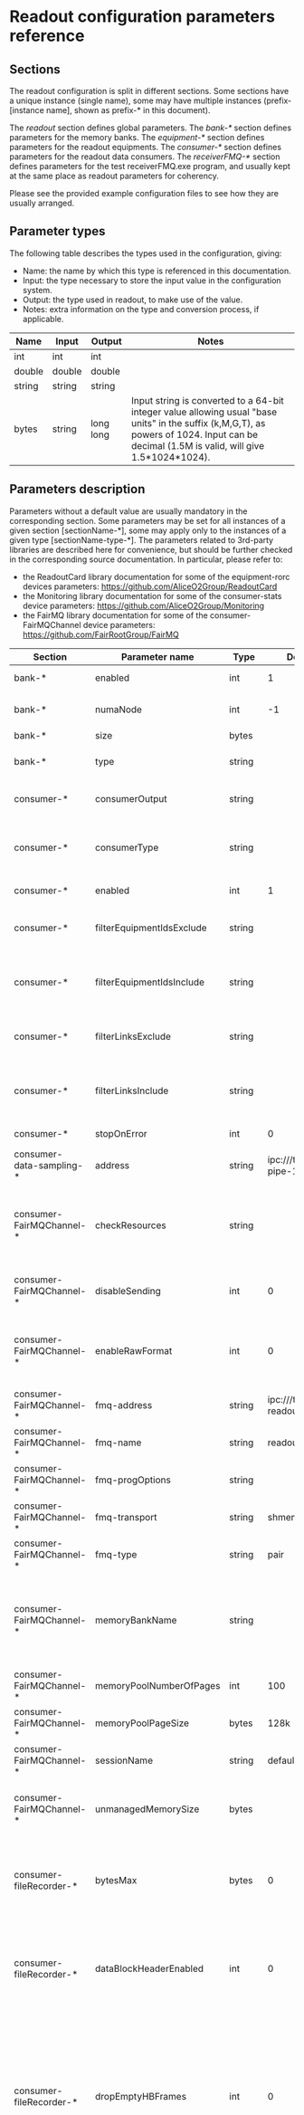 # Readout configuration parameters reference

## Sections
The readout configuration is split in different sections. Some sections have a unique instance (single name), some may have multiple instances (prefix-[instance name], shown as prefix-\* in this document).

The *readout* section defines global parameters.
The *bank-\** section defines parameters for the memory banks.
The *equipment-\** section defines parameters for the readout equipments.
The *consumer-\** section defines parameters for the readout data consumers.
The *receiverFMQ-\** section defines parameters for the test receiverFMQ.exe program, and usually kept at the same place as readout parameters for coherency.

Please see the provided example configuration files to see how they are usually arranged.

## Parameter types

The following table describes the types used in the configuration, giving:
- Name: the name by which this type is referenced in this documentation.
- Input: the type necessary to store the input value in the configuration system.
- Output: the type used in readout, to make use of the value.
- Notes: extra information on the type and conversion process, if applicable.

| Name| Input | Output | Notes |
| -- | -- | -- | -- |
| int | int | int | |
| double | double | double | |
| string | string | string | |
| bytes | string | long long | Input string is converted to a 64-bit integer value allowing usual "base units" in the suffix (k,M,G,T), as powers of 1024. Input can be decimal (1.5M is valid, will give 1.5\*1024\*1024). |

## Parameters description

Parameters without a default value are usually mandatory in the corresponding section.
Some parameters may be set for all instances of a given section [sectionName-\*], some may apply only to the instances of a given type [sectionName-type-\*].
The parameters related to 3rd-party libraries are described here for convenience, but should be further checked in the corresponding source documentation. In particular, please refer to:
- the ReadoutCard library documentation for some of the equipment-rorc devices parameters: https://github.com/AliceO2Group/ReadoutCard
- the Monitoring library documentation for some of the consumer-stats device parameters: https://github.com/AliceO2Group/Monitoring
- the FairMQ library documentation for some of the consumer-FairMQChannel device parameters: https://github.com/FairRootGroup/FairMQ

| Section | Parameter name  | Type | Default value | Description |
|--|--|--|--|--|
| bank-* | enabled | int | 1 | Enable (1) or disable (0) the memory bank. |
| bank-* | numaNode | int | -1| Numa node where memory should be allocated. -1 means unspecified (system will choose). |
| bank-* | size | bytes | | Size of the memory bank, in bytes. |
| bank-* | type | string| | Support used to allocate memory. Possible values: malloc, MemoryMappedFile. |
| consumer-* | consumerOutput | string |  | Name of the consumer where the output of this consumer (if any) should be pushed. |
| consumer-* | consumerType | string |  | The type of consumer to be instanciated. One of:stats, FairMQDevice, DataSampling, FairMQChannel, fileRecorder, checker, processor, tcp. |
| consumer-* | enabled | int | 1 | Enable (value=1) or disable (value=0) the consumer. |
| consumer-* | filterEquipmentIdsExclude | string |  | Defines a filter based on equipment ids. All data belonging to the equipments in this list (coma separated values) are rejected. |
| consumer-* | filterEquipmentIdsInclude | string |  | Defines a filter based on equipment ids. Only data belonging to the equipments in this list (coma separated values) are accepted. If empty, all equipment ids are fine. |
| consumer-* | filterLinksExclude | string |  | Defines a filter based on link ids. All data belonging to the links in this list (coma separated values) are rejected. |
| consumer-* | filterLinksInclude | string |  | Defines a filter based on link ids. Only data belonging to the links in this list (coma separated values) are accepted. If empty, all link ids are fine. |
| consumer-* | stopOnError | int | 0 | If 1, readout will stop automatically on consumer error. |
| consumer-data-sampling-* | address | string | ipc:///tmp/readout-pipe-1 | Address of the data sampling. |
| consumer-FairMQChannel-* | checkResources | string | | Check beforehand if unmanaged region would fit in given list of resources. Comma-separated list of items to be checked: eg /dev/shm, MemFree, MemAvailable. (any filesystem path, and any /proc/meminfo entry).|
| consumer-FairMQChannel-* | disableSending | int | 0 | If set, no data is output to FMQ channel. Used for performance test to create FMQ shared memory segment without pushing the data. |
| consumer-FairMQChannel-* | enableRawFormat | int | 0 | If 0, data is pushed 1 STF header + 1 part per HBF. If 1, data is pushed in raw format without STF headers, 1 FMQ message per data page. If 2, format is 1 STF header + 1 part per data page.|
| consumer-FairMQChannel-* | fmq-address | string | ipc:///tmp/pipe-readout | Address of the FMQ channel. Depends on transportType. c.f. FairMQ::FairMQChannel.h |
| consumer-FairMQChannel-* | fmq-name | string | readout | Name of the FMQ channel. c.f. FairMQ::FairMQChannel.h |
| consumer-FairMQChannel-* | fmq-progOptions | string |  | Additional FMQ program options parameters, as a comma-separated list of key=value pairs. |
| consumer-FairMQChannel-* | fmq-transport | string | shmem | Name of the FMQ transport. Typically: zeromq or shmem. c.f. FairMQ::FairMQChannel.h |
| consumer-FairMQChannel-* | fmq-type | string | pair | Type of the FMQ channel. Typically: pair. c.f. FairMQ::FairMQChannel.h |
| consumer-FairMQChannel-* | memoryBankName | string |  | Name of the memory bank to crete (if any) and use. This consumer has the special property of being able to provide memory banks to readout, as the ones defined in bank-*. It creates a memory region optimized for selected transport and to be used for readout device DMA. |
| consumer-FairMQChannel-* | memoryPoolNumberOfPages | int | 100 | c.f. same parameter in bank-*. |
| consumer-FairMQChannel-* | memoryPoolPageSize | bytes | 128k | c.f. same parameter in bank-*. |
| consumer-FairMQChannel-* | sessionName | string | default | Name of the FMQ session. c.f. FairMQ::FairMQChannel.h |
| consumer-FairMQChannel-* | unmanagedMemorySize | bytes |  | Size of the memory region to be created. c.f. FairMQ::FairMQUnmanagedRegion.h. If not set, no special FMQ memory region is created. |
| consumer-fileRecorder-* | bytesMax | bytes | 0 | Maximum number of bytes to write to each file. Data pages are never truncated, so if writing the full page would exceed this limit, no data from that page is written at all and file is closed. If zero (default), no maximum size set.|
| consumer-fileRecorder-* | dataBlockHeaderEnabled | int | 0 | Enable (1) or disable (0) the writing to file of the internal readout header (Readout DataBlock.h) between the data pages, to easily navigate through the file without RDH decoding. If disabled, the raw data pages received from CRU are written without further formatting. |
| consumer-fileRecorder-* | dropEmptyHBFrames | int | 0 | If 1, memory pages are scanned and empty HBframes are discarded, i.e. couples of packets which contain only RDH, the first one with pagesCounter=0 and the second with stop bit set. This setting does not change the content of in-memory data pages, other consumers would still get full data pages with empty packets. This setting is meant to reduce the amount of data recorded for continuous detectors in triggered mode.|
| consumer-fileRecorder-* | fileName | string | | Path to the file where to record data. The following variables are replaced at runtime: ${XXX} -> get variable XXX from environment, %t -> unix timestamp (seconds since epoch), %T -> formatted date/time, %i -> equipment ID of each data chunk (used to write data from different equipments to different output files), %l -> link ID (used to write data from different links to different output files). |
| consumer-fileRecorder-* | filesMax | int | 1 | If 1 (default), file splitting is disabled: file is closed whenever a limit is reached on a given recording stream. Otherwise, file splitting is enabled: whenever the current file reaches a limit, it is closed an new one is created (with an incremental name). If <=0, an unlimited number of incremental chunks can be created. If non-zero, it defines the maximum number of chunks. The file name is suffixed with chunk number (by default, ".001, .002, ..." at the end of the file name. One may use "%f" in the file name to define where this incremental file counter is printed. |
| consumer-fileRecorder-* | pagesMax | int | 0 | Maximum number of data pages accepted by recorder. If zero (default), no maximum set.|
| consumer-processor-* | ensurePageOrder | int | 0 | If set, ensures that data pages goes out of the processing pool in same order as input (which is not guaranteed with multithreading otherwise). This option adds latency. |
| consumer-processor-* | libraryPath | string | | Path to the library file providing the processBlock() function to be used. |
| consumer-processor-* | numberOfThreads | int | 1 | Number of threads running the processBlock() function in parallel. |
| consumer-processor-* | threadIdleSleepTime | int | 1000 | Sleep time (microseconds) of inactive thread, before polling for next data. |
| consumer-processor-* | threadInputFifoSize | int | 10 | Size of input FIFO, where pending data are waiting to be processed. |
| consumer-rdma-* | host | string | localhost | Remote server IP name to connect to. |
| consumer-rdma-* | port | int | 10001 | Remote server TCP port number to connect to. |
| consumer-stats-* | consoleUpdate | int | 0 | If non-zero, periodic updates also output on the log console (at rate defined in monitoringUpdatePeriod). If zero, periodic log output is disabled. |
| consumer-stats-* | monitoringEnabled | int | 0 | Enable (1) or disable (0) readout monitoring. |
| consumer-stats-* | monitoringUpdatePeriod | double | 10 | Period of readout monitoring updates, in seconds. |
| consumer-stats-* | monitoringURI | string | | URI to connect O2 monitoring service. c.f. o2::monitoring. |
| consumer-stats-* | processMonitoringInterval | int | 0 | Period of process monitoring updates (O2 standard metrics). If zero (default), disabled.|
| consumer-stats-* | zmqPublishAddress | string | | If defined, readout statistics are also published periodically (at rate defined in monitoringUpdatePeriod) to a ZMQ server. Suggested value: tcp://127.0.0.1:6008 (for use by o2-readout-monitor). |
| consumer-tcp-* | host | string | localhost | Remote server IP name to connect to. |
| consumer-tcp-* | ncx | int | 1 | Number of parallel streams (and threads) to use. The port number specified in 'port' parameter will be increased by 1 for each extra connection. |
| consumer-tcp-* | port | int | 10001 | Remote server TCP port number to connect to. |
| consumer-zmq-* | address | string| tcp://127.0.0.1:50001 | ZMQ address where to publish (PUB) data pages, eg ipc://@readout-eventDump |
| consumer-zmq-* | maxRate | int| 0 | Maximum number of pages to publish per second. The associated memory copy has an impact on cpu load, so this should be limited when one does not use all the data (eg for eventDump). |
| consumer-zmq-* | pagesPerBurst | int | 1 | Number of consecutive pages guaranteed to be part of each publish sequence. The maxRate limit is checked at the end of each burst. |
| consumer-zmq-* | zmqOptions | string |  | Additional ZMQ options, as a comma-separated list of key=value pairs. Possible keys: ZMQ_CONFLATE, ZMQ_IO_THREADS, ZMQ_LINGER, ZMQ_SNDBUF, ZMQ_SNDHWM, ZMQ_SNDTIMEO. |
| equipment-* | blockAlign | bytes | 2M | Alignment of the beginning of the big memory block from which the pool is created. Pool will start at a multiple of this value. Each page will then begin at a multiple of memoryPoolPageSize from the beginning of big block. |
| equipment-* | consoleStatsUpdateTime | double | 0 | If set, number of seconds between printing statistics on console. |
| equipment-* | dataPagesLogPath | string |  | Path where to save a summary of each data pages generated by equipment. |
| equipment-* | debugFirstPages | int | 0 | If set, print debug information for first (given number of) data pages readout. |
| equipment-* | disableOutput | int | 0 | If non-zero, data generated by this equipment is discarded immediately and is not pushed to output fifo of readout thread. Used for testing. |
| equipment-* | enabled | int | 1 | Enable (value=1) or disable (value=0) the equipment. |
| equipment-* | equipmentType | string |  | The type of equipment to be instanciated. One of: dummy, rorc, cruEmulator |
| equipment-* | firstPageOffset | bytes | | Offset of the first page, in bytes from the beginning of the memory pool. If not set (recommended), will start at memoryPoolPageSize (one free page is kept before the first usable page for readout internal use). |
| equipment-* | id | int| | Optional. Number used to identify equipment (used e.g. in file recording). Range 1-65535.|
| equipment-* | idleSleepTime | int | 200 | Thread idle sleep time, in microseconds. |
| equipment-* | memoryBankName | string | | Name of bank to be used. By default, it uses the first available bank declared. |
| equipment-* | memoryPoolNumberOfPages | int | | Number of pages to be created for this equipment, taken from the chosen memory bank. The bank should have enough free space to accomodate (memoryPoolNumberOfPages + 1) * memoryPoolPageSize bytes. |
| equipment-* | memoryPoolPageSize | bytes | | Size of each memory page to be created. Some space might be kept in each page for internal readout usage. |
| equipment-* | name | string| | Name used to identify this equipment (in logs). By default, it takes the name of the configuration section, equipment-xxx |
| equipment-* | outputFifoSize | int | -1 | Size of output fifo (number of pages). If -1, set to the same value as memoryPoolNumberOfPages (this ensures that nothing can block the equipment while there are free pages). |
| equipment-* | rdhCheckDetectorField | int | 0 | If set, the detector field is checked and changes reported. |
| equipment-* | rdhCheckEnabled | int | 0 | If set, data pages are parsed and RDH headers checked. Errors are reported in logs. |
| equipment-* | rdhCheckFirstOrbit | int | 1 | If set, it is checked that the first orbit of all equipments is the same. |
| equipment-* | rdhDumpEnabled | int | 0 | If set, data pages are parsed and RDH headers summary printed on console. Setting a negative number will print only the first N pages.|
| equipment-* | rdhDumpErrorEnabled | int | 1 | If set, a log message is printed for each RDH header error found.|
| equipment-* | rdhDumpFirstInPageEnabled | int | 0 | If set, the first RDH in each data page is logged. Setting a negative number will printit only for the first N pages. |
| equipment-* | rdhDumpWarningEnabled | int | 1 | If set, a log message is printed for each RDH header warning found.|
| equipment-* | rdhUseFirstInPageEnabled | int | 0 or 1 | If set, the first RDH in each data page is used to populate readout headers (e.g. linkId). Default is 1 for  equipments generating data with RDH, 0 otherwsise. |
| equipment-* | saveErrorPagesMax | int | 0 | If set, pages found with data error are saved to disk up to given maximum. |
| equipment-* | saveErrorPagesPath | string |  | Path where to save data pages with errors (when feature enabled). |
| equipment-* | stopOnError | int | 0 | If 1, readout will stop automatically on equipment error. |
| equipment-* | TFperiod | int | 128 | Duration of a timeframe, in number of LHC orbits. |
| equipment-cruemulator-* | cruBlockSize | int | 8192 | Size of a RDH block. |
| equipment-cruemulator-* | cruId | int | 0 | CRU Id, used for CRU Id field in RDH. |
| equipment-cruemulator-* | dpwId | int | 0 | CRU end-point Id (data path wrapper id), used for DPW Id field in RDH. |
| equipment-cruemulator-* | EmptyHbRatio | double | 0 | Fraction of empty HBframes, to simulate triggered detectors. |
| equipment-cruemulator-* | feeId | int | 0 | Front-End Electronics Id, used for FEE Id field in RDH. |
| equipment-cruemulator-* | HBperiod | int | 1 | Interval between 2 HeartBeat triggers, in number of LHC orbits. |
| equipment-cruemulator-* | linkId | int | 0 | Id of first link. If numberOfLinks>1, ids will range from linkId to linkId+numberOfLinks-1. |
| equipment-cruemulator-* | maxBlocksPerPage | int | 0 | [obsolete- not used]. Maximum number of blocks per page. |
| equipment-cruemulator-* | numberOfLinks | int | 1 | Number of GBT links simulated by equipment. |
| equipment-cruemulator-* | PayloadSize | int | 64k | Maximum payload size for each trigger. Actual size is randomized, and then split in a number of (cruBlockSize) packets. |
| equipment-cruemulator-* | systemId | int | 19 | System Id, used for System Id field in RDH. By default, using the TEST code. |
| equipment-cruemulator-* | triggerRate | double | 0 | If set, the HB frame rate is limited to given value in Hz (1 HBF per data page). |
| equipment-dummy-* | eventMaxSize | bytes | 128k | Maximum size of randomly generated event. |
| equipment-dummy-* | eventMinSize | bytes | 128k | Minimum size of randomly generated event. |
| equipment-dummy-* | fillData | int | 0 | Pattern used to fill data page: (0) no pattern used, data page is left untouched, with whatever values were in memory (1) incremental byte pattern (2) incremental word pattern, with one random word out of 5. |
| equipment-player-* | autoChunk | int | 0 | When set, the file is replayed once, and cut automatically in data pages compatible with memory bank settings and RDH information. In this mode the preLoad and fillPage options have no effect. |
| equipment-player-* | autoChunkLoop | int | 0 | When set, the file is replayed in loops. Trigger orbit counter in RDH are modified for iterations after the first one, so that they keep increasing. If value is negative, only that number of loop is executed (-5 -> 5x replay). |
| equipment-player-* | filePath | string | | Path of file containing data to be injected in readout. |
| equipment-player-* | fillPage | int | 1 | If 1, content of data file is copied multiple time in each data page until page is full (or almost full: on the last iteration, there is no partial copy if remaining space is smaller than full file size). If 0, data file is copied exactly once in each data page. |
| equipment-player-* | preLoad | int | 1 | If 1, data pages preloaded with file content on startup. If 0, data is copied at runtime. |
| equipment-rorc-* | cardId | string | | ID of the board to be used. Typically, a PCI bus device id. c.f. AliceO2::roc::Parameters. |
| equipment-rorc-* | channelNumber | int | 0 | Channel number of the board to be used. Typically 0 for CRU, or 0-5 for CRORC. c.f. AliceO2::roc::Parameters. |
| equipment-rorc-* | cleanPageBeforeUse | int | 0 | If set, data pages are filled with zero before being given for writing by device. Slow, but usefull to readout incomplete pages (driver currently does not return correctly number of bytes written in page. |
| equipment-rorc-* | dataSource | string | Internal | This parameter selects the data source used by ReadoutCard, c.f. AliceO2::roc::Parameters. It can be for CRU one of Fee, Ddg, Internal and for CRORC one of Fee, SIU, DIU, Internal. |
| equipment-rorc-* | debugStatsEnabled | int | 0 | If set, enable extra statistics about internal buffers status. (printed to stdout when stopping) |
| equipment-rorc-* | firmwareCheckEnabled | int | 1 | If set, RORC driver checks compatibility with detected firmware. Use 0 to bypass this check (eg new fw version not yet recognized by ReadoutCard version). |
| equipment-zmq-* | address | string | | Address of remote server to connect, eg tcp://remoteHost:12345. |
| equipment-zmq-* | mode | string | stream | Possible values: stream (1 input ZMQ message = 1 output data page), snapshot (last ZMQ message = one output data page per TF). |
| equipment-zmq-* | timeframeClientUrl | string | | The address to be used to retrieve current timeframe. When set, data is published only once for each TF id published by remote server. |
| equipment-zmq-* | type | string | SUB | Type of ZMQ socket to use to get data (PULL, SUB). |
| readout | aggregatorSliceTimeout | double | 0 | When set, slices (groups) of pages are flushed if not updated after given timeout (otherwise closed only on beginning of next TF, or on stop). |
| readout | aggregatorStfTimeout | double | 0 | When set, subtimeframes are buffered until timeout (otherwise, sent immediately and independently for each data source). |
| readout | disableAggregatorSlicing | int | 0 | When set, the aggregator slicing is disabled, data pages are passed through without grouping/slicing. |
| readout | disableTimeframes | int | 0 | When set, all timeframe related features are disabled (this may supersede other config parameters). |
| readout | exitTimeout | double | -1 | Time in seconds after which the program exits automatically. -1 for unlimited. |
| readout | flushEquipmentTimeout | double | 1 | Time in seconds to wait for data once the equipments are stopped. 0 means stop immediately. |
| readout | logbookApiToken | string | | The token to be used for the logbook API. |
| readout | logbookEnabled | int | 0 | When set, the logbook is enabled and populated with readout stats at runtime. |
| readout | logbookUpdateInterval | int | 30 | Amount of time (in seconds) between logbook publish updates. |
| readout | logbookUrl | string | | The address to be used for the logbook API. |
| readout | maxMsgError | int | 0 | If non-zero, maximum number of error messages allowed while running. Readout stops when threshold is reached. |
| readout | maxMsgWarning | int | 0 | If non-zero, maximum number of error messages allowed while running. Readout stops when threshold is reached. |
| readout | memoryPoolStatsEnabled | int | 0 | Global debugging flag to enable statistics on memory pool usage (printed to stdout when pool released). |
| readout | rate | double | -1 | Data rate limit, per equipment, in Hertz. -1 for unlimited. |
| readout | tfRateLimit | double | 0 | When set, the output is limited to a given timeframe rate. |
| readout | timeframeServerUrl | string | | The address to be used to publish current timeframe, e.g. to be used as reference clock for other readout instances. |
| readout | timeStart | string | | In standalone mode, time at which to execute start. If not set, immediately. |
| readout | timeStop | string | | In standalone mode, time at which to execute stop. If not set, on int/term/quit signal. |
| readout-monitor | broadcastHost | string | | used by readout-status to connect to readout-monitor broadcast channel. |
| readout-monitor | broadcastPort | int | 0 | when set, the process will create a listening TCP port and broadcast statistics to connected clients. |
| readout-monitor | logFile | string | | when set, the process will log received metrics to a file. |
| readout-monitor | logFileHistory | int | 1 | defines the maximum number of previous log files to keep, when a maximum size is set. |
| readout-monitor | logFileMaxSize | int | 128 | defines the maximum size of log file (in MB). When reaching this threshold, the log file is rotated. |
| readout-monitor | monitorAddress | string | tcp://127.0.0.1:6008 | Address of the receiving ZeroMQ channel to receive readout statistics. |
| readout-monitor | outputFormat | int | 0 | 0: default, human readable. 1: raw bytes. |
| receiverFMQ | channelAddress | string | ipc:///tmp/pipe-readout | c.f. parameter with same name in consumer-FairMQchannel-* |
| receiverFMQ | channelName | string | readout | c.f. parameter with same name in consumer-FairMQchannel-* |
| receiverFMQ | channelType | string | pair | c.f. parameter with same name in consumer-FairMQchannel-* |
| receiverFMQ | decodingMode | string | none | Decoding mode of the readout FMQ output stream. Possible values: none (no decoding), stfHbf, stfSuperpage |
| receiverFMQ | dumpRDH | int | 0 | When set, the RDH of data received are printed (needs decodingMode=readout).|
| receiverFMQ | dumpSTF | int | 0 | When set, the STF header of data received are printed (needs decodingMode=stfHbf).|
| receiverFMQ | dumpTF | int | 0 | When set, a message is printed when a new timeframe is received. If the value is bigger than one, this specifies a periodic interval between TF print after the first one. (e.g. 100 would print TF 1, 100, 200, etc). |
| receiverFMQ | releaseDelay | double | 0 | When set, the messages received are not immediately released, but kept for specified time (s).|
| receiverFMQ | transportType | string | shmem | c.f. parameter with same name in consumer-FairMQchannel-* |
